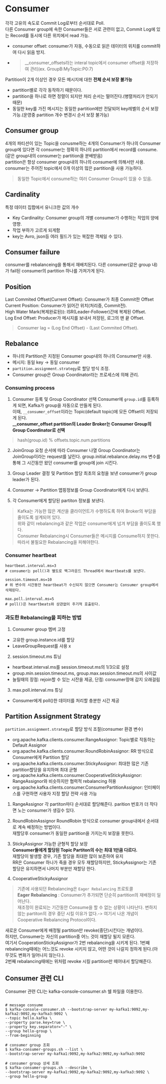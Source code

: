 # Consumer

각각 고유의 속도로 Commit Log로부터 순서대로 Poll.  
다른 Consumer group에 속한 Consumer들은 서로 관련이 없고, Commit Log에 있는 Record를 동시에 다른 위치에서 read 가능.  

- consumer offset: consumer가 자동, 수동으로 읽은 데이터의 위치를 commit하여 다시 읽음 방지.  
- > __consumer_offsets라는 interal topic에서 consumer offset을 저장하여 관리(ex. GroupB:MyTopic:P0:7)

Partition이 2개 이상인 경우 모든 메시지에 대한 **전체 순서 보장 불가능**
- partition별로 각각 동작하기 때문이다.
- partition을 하나로 하면 정렬이 되지만 처리 순서는 떨어진다.(병렬처리가 안되기 때문)
- 동일한 key를 가진 메시지는 동일한 partition에만 전달되어 key레벨의 순서 보장 가능.(운영중 partition 개수 변경시 순서 보장 불가능)

## Consumer group

4개의 파티션이 있는 Topic을 conusme하는 4개의 Consumer가 하나의 Consumer group에 있다면 각 consumer는 정확히 하나의 partition에서 record를 consume.(같은 group내의 consumer는 partition을 분배받음)  
partition은 항상 consumer group내의 하나의 consumer에 의해서만 사용.  
consumer는 주어진 topic에서 0개 이상의 많은 partition을 사용 가능하다.

> 동일한 Topic에서 consume하는 여러 Consumer Group이 있을 수 있음.  

## Cardinality
특정 데이터 집합에서 유니크한 값의 개수

- Key Cardinality: Consumer group의 개별 consumer가 수행하는 작업의 양에 영향. 
- 작업 부하가 고르게 되게함
- key는 Avro, json등 여러 필드가 있는 복잡한 객체일 수 있다.

## Consumer failure
consumer를 rebalanceing을 통해서 재배치된다.
다른 consumer(같은 group 내)가 fail된 consumer의 partition 하나를 가져가게 된다.

## Position
Last Commited Offset(Current Offset): Consumer가 최종 Commit한 Offset   
Current Position: Consumer가 읽어간 위치(처리중, Commit전).  
High Water Mark(복제완료된)): ISR(Leader-Follower)간에 복제된 Offset.  
Log End Offset: Producer가 메시지를 보내서 저장된, 로그의 맨 끝 Offset.  
> Consumer lag = (Log End Offset) - (Last Commited Offset).  


## Rebalance

- 하나의 Partition은 지정된 Consumer goup내의 하나의 Consumer만 사용.
- 메시지: 동일 key -> 동일 consumer
- `partition.assignment.strategy`로 할당 방식 조정.
- Consumer group은 Group Coordinator라는 프로세스에 의해 관리.

### Consuming process

1. Consumer 등록 및 Group Coordinator 선택
Consumer에 `group.id`를 등록하게 되면, Kafka가 group을 자동으로 만들게 된다.  
이때, `__consumer_offset`이라는 Topic(default topic)에 모든 Offset이 저장되게 된다.  
**__consumer_offset partition의 Leader Broker는 Consumer Group의 Group Coordinator로 선택**
> hash(group.id) % offsets.topic.num.partitions

2. JoinGroup 요청 순서에 따라 Consumer 나열
Group Coordinator는 JoinGroup이라는 request를 날린다.
group.initial.rebalance.delay.ms 변수를 통해 그 시간동안 왔던 consumer를 group에 join 시킨다.  

3. Group Leader 결정 및 Partition 할당
최초의 요청을 보낸 consumer가 group leader가 된다.

4. Consumer -> Partition 맵핑정보를 Group Coordinator에게 다시 보낸다.

5. 각 Consumer에게 할당된 partiton 정보를 보낸다.

> Kafka는 가능한 많은 계산을 클라이언트가 수행하도록 하여 Broker의 부담을 줄이도록 설계되어 있다.  
> 위와 같이 rebalancing과 같은 작업은 consumer에게 넘겨 부담을 줄이도록 했다.  
> Consumer Rebalancing시 Consumer들은 메시지를 Consume하지 못한다. 따라서 불필요한 Rebalancing을 피해야한다.

### Consumer heartbeat
```shell
heartbeat.interval.ms=3 
# consumer는 poll()과 별도로 백그라운드 Thread에서 Heartbeats를 보낸다.

session.timeout.ms=10
# 위 변수의 시간동안 heartbeat가 수신되지 않으면 Consumer는 Consumer group에서 삭제된다.

max.poll.interval.ms=5
# poll()은 heartbeats와 상관없이 주기적 호출된다.
```

### 과도한 Rebalancing을 피하는 방법
1. Consumer group 멤버 고정
- 고유한 group.instance.id를 할당
- LeaveGroupRequest를 사용 x

2. session.timeout.ms 튜닝
- heartbeat.interval.ms를 session.timeout.ms의 1/3으로 설정
- group.min.session.timeout.ms, group.max.session.timeout.ms의 사이값
- 늘릴때의 장점: rejoin할 수 있는 시잔을 제공, 단점: consumer장애 감지 오래걸림

3. max.poll.interval.ms 튜닝
- Consumer에게 poll()한 데이터를 처리할 충분한 시간 제공


## Partition Assignment Strategy

`partition.assignment.strategy`로 할당 방식 조절(consumer 환경 변수)

- org.apache.kafka.clients.consumer.RangeAssignor: Topic별로 작동하는 Default Assignor
- org.apache.kafka.clients.consumer.RoundRobinAssignor: RR 방식으로 Consumer에게 Partition 할당 
- org.apache.kafka.clients.consumer.StickyAssignor: 최대한 많은 기존 partition할당을 유지하며 최대 균형
- org.apache.kafka.clients.consumer.CooperativeStickyAssignor: RangeAssignor와 비슷하지만 협력적 rebalancing 허용
- org.apache.kafka.clients.consumer.ConsumerPartitionAssignor: 인터페이스를 구현하면 사용자 지정 할당 전략 사용 가능

1. RangeAssignor
각 partiton마다 순서대로 할당해준다. parition 번호가 더 작다면 노는 consumer가 생길수 있다.

2. RoundRobinAssignor
RoundRobin 방식으로 consumer group내에서 순서대로 계속 배정하는 방법이다.  
재할당후 consumer가 동일한 partition을 가지는지 보장을 못한다.  

3. StickyAssignor
가능한 균형적 할당 보장  
**Consumer들에게 할당된 Topic Partiton의 수는 최대 1만큼 다르다.**  
재할당이 발생할 경우, 기존 할당을 최대한 많이 보존하여 유지  
RR은 Consumer 하나가 죽을 경우 모두 재할당하지만, StickyAssignor는 기존 할당은 유지하면서 나머지 부분만 재할당 한다.

4. CooperativeStickyAssignor

> 기존에 사용되던 Rebalancing은 `Eager Rebalancing` 프로토콜  
> **Eager Rebalancing** : Consumer가 추가되면 단순히 partition의 재배정이 일어난다.  
> 재조정이 완료되는 기간동안 Consume을 할 수 없는 상황이 나타난다.
> 변하지 않는 partiton의 경우 중단 시킬 이유가 없다.-> 여기서 나온 개념이 Cooperative Rebalancing Protocol이다.

새로온 Consumer에게 배정될 partition만 revoke(중단)시킨다는 개념이다.  
하지만, Consumer는 자신의 partition중 어느 것이 재할당 될지 모른다.  
여기서 CooperationStickyAssignor가 2번 rebalancing을 시키게 된다. 
1번째 rebalancing때에는 어느것도 revoke 시키지 않고, 어떤 것이 나갈지 정하게 된다.(아무것도 변화가 일어나지 않는다.).  
2번째 rebalancing때에는 위처럼 revoke 시킬 partition만 떼어내서 할당해준다.  

## Consumer 관련 CLI

Consumer 관련 CLI는 kafka-console-consumer.sh 쉘 파일을 이용한다.

```shell

# message consume
$ kafka-console-consumer.sh --bootstrap-server my-kafka1:9092,my-kafka2:9092,my-kafka3:9092 \
--topic hello.kafka \
--property parse.key=true \
--property key.separator="-" \
--group hello-group \  
--from-beginning

# consumer group 조회
$ kafka-consumer-groups.sh --list \
--bootstrap-server my-kafka1:9092,my-kafka2:9092,my-kafka3:9092 

# consumer group 상세 조회
$ kafka-consumer-groups.sh --describe \
--bootstrap-server my-kafka1:9092,my-kafka2:9092,my-kafka3:9092 \
--group hello-group

```